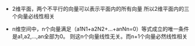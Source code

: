  - 2维平面，两个不平行的向量可以表示平面内的所有向量
所以2维平面内的三个向量必线性相关

 - n维空间中，n个向量满足（a1N1+a2N2+...+anNn=0）等式成立的唯一条件是a1,a2,...,an全部为0。
则这n个向量线性无关。而n+1个向量必然线性相关
